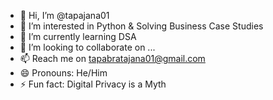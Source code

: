 - 👋 Hi, I’m @tapajana01
- 👀 I’m interested in Python & Solving Business Case Studies
- 🌱 I’m currently learning DSA
- 💞️ I’m looking to collaborate on ...
- 📫 Reach me on tapabratajana01@gmail.com
- 😄 Pronouns: He/Him
- ⚡ Fun fact: Digital Privacy is a Myth

<!---
tapajana01/tapajana01 is a ✨ special ✨ repository because its `README.md` (this file) appears on your GitHub profile.
You can click the Preview link to take a look at your changes.
--->
